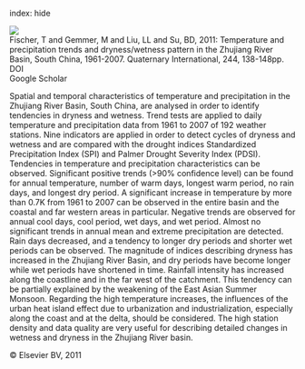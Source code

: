 index: hide

<div class="Citation">
    <div class="Citation-thumb CitationThumb-linked"  data-href="https://doi.org/10.1016/j.quaint.2010.08.010">
      <img src="https://static.claimspace.cloud/climate-study-static/refs/thumbs/2/Fischer_et_al_2011-thumb.png" />
    </div>

  <div class="Citation-body">
    <div class="Citation-text">Fischer, T and Gemmer, M and Liu, LL and Su, BD, 2011: Temperature and precipitation trends and dryness/wetness pattern in the Zhujiang River Basin, South China, 1961-2007. <span class="Article-journal">Quaternary International, </span><span class="Article-volume">244, </span>138-148pp.</div>
    <div class="Citation-links">
      <div class="CitationLink" data-href="https://doi.org/10.1016/j.quaint.2010.08.010">
        <div class="CitationLink-icon CitationLink-Doi"></div>
        <div class="CitationLink-text">DOI</div>
      </div>
      <div class="CitationLink" data-href="https://scholar.google.com/scholar?q=10.1016/j.quaint.2010.08.010">
        <div class="CitationLink-icon CitationLink-Scholar"></div>
        <div class="CitationLink-text">Google Scholar</div>
      </div>
    </div>
  </div>
</div>

Spatial and temporal characteristics of temperature and precipitation in the Zhujiang River Basin, South China, are analysed in order to identify tendencies in dryness and wetness. Trend tests are applied to daily temperature and precipitation data from 1961 to 2007 of 192 weather stations. Nine indicators are applied in order to detect cycles of dryness and wetness and are compared with the drought indices Standardized Precipitation Index (SPI) and Palmer Drought Severity Index (PDSI).                   Tendencies in temperature and precipitation characteristics can be observed. Significant positive trends (>90% confidence level) can be found for annual temperature, number of warm days, longest warm period, no rain days, and longest dry period. A significant increase in temperature by more than 0.7K from 1961 to 2007 can be observed in the entire basin and the coastal and far western areas in particular. Negative trends are observed for annual cool days, cool period, wet days, and wet period. Almost no significant trends in annual mean and extreme precipitation are detected. Rain days decreased, and a tendency to longer dry periods and shorter wet periods can be observed.                   The magnitude of indices describing dryness has increased in the Zhujiang River Basin, and dry periods have become longer while wet periods have shortened in time. Rainfall intensity has increased along the coastline and in the far west of the catchment. This tendency can be partially explained by the weakening of the East Asian Summer Monsoon. Regarding the high temperature increases, the influences of the urban heat island effect due to urbanization and industrialization, especially along the coast and at the delta, should be considered. The high station density and data quality are very useful for describing detailed changes in wetness and dryness in the Zhujiang River basin.

<div class="Citation-copy">
&copy; Elsevier BV, 2011
</div>